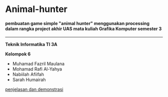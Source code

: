 # Animal-hunter
#### pembuatan game simple "animal hunter" menggunakan processing dalam rangka project akhir UAS mata kuliah Grafika Komputer semester 3
---

**Teknik Informatika TI 3A**

**Kelompok 6**
  - Muhamad Fazril Maulana
  - Mohamad Rafi Al-Yahya
  - Nabiilah Afiifah
  - Sarah Humairah

[penjelasan dan demonstrasi](https://youtu.be/UGZ81MwyG1M)
